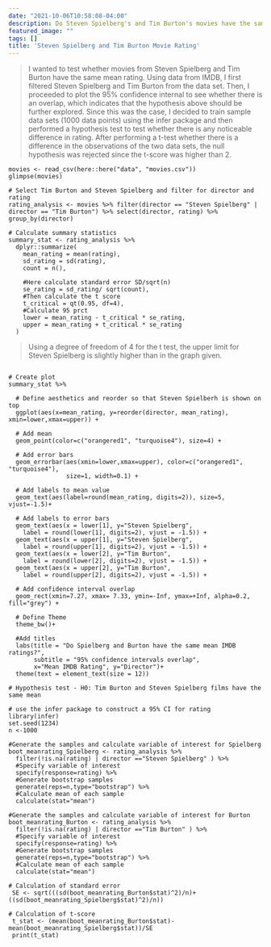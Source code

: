 ```yaml
---
date: "2021-10-06T10:58:08-04:00"
description: Do Steven Spielberg's and Tim Burton's movies have the same mean rating?
featured_image: ""
tags: []
title: 'Steven Spielberg and Tim Burton Movie Rating'
---
```


> I wanted to test whether movies from Steven Spielberg and Tim Burton have the same mean rating. Using data from IMDB, I first filtered Steven Spielberg and Tim Burton from the data set. Then, I proceeded to plot the 95% confidence internal to see whether there is an overlap, which indicates that the hypothesis above should be further explored. Since this was the case, I decided to train sample data sets (1000 data points) using the infer package and then performed a hypothesis test to test whether there is any noticeable difference in rating. After performing a t-test whether there is a difference in the observations of the two data sets, the null hypothesis was rejected since the t-score was higher than 2.



```{r load-movies-data}
movies <- read_csv(here::here("data", "movies.csv"))
glimpse(movies)
```

```{r}
# Select Tim Burton and Steven Spielberg and filter for director and rating
rating_analysis <- movies %>% filter(director == "Steven Spielberg" | director == "Tim Burton") %>% select(director, rating) %>% group_by(director)

# Calculate summary statistics
summary_stat <- rating_analysis %>%
  dplyr::summarize(
    mean_rating = mean(rating),
    sd_rating = sd(rating),
    count = n(),

    #Here calculate standard error SD/sqrt(n)
    se_rating = sd_rating/ sqrt(count),
    #Then calculate the t score
    t_critical = qt(0.95, df=4),
    #Calculate 95 prct
    lower = mean_rating - t_critical * se_rating,
    upper = mean_rating + t_critical * se_rating
  ) 
```

> Using a degree of freedom of 4 for the t test, the upper limit for Steven Spielberg is slightly higher than in the graph given. 

```{r}

# Create plot
summary_stat %>% 
  
  # Define aesthetics and reorder so that Steven Spielberh is shown on top
  ggplot(aes(x=mean_rating, y=reorder(director, mean_rating), xmin=lower,xmax=upper)) +
  
  # Add mean
  geom_point(color=c("orangered1", "turquoise4"), size=4) + 
  
  # Add error bars
  geom_errorbar(aes(xmin=lower,xmax=upper), color=c("orangered1", "turquoise4"), 
                size=1, width=0.1) +
  
  # Add labels to mean value
  geom_text(aes(label=round(mean_rating, digits=2)), size=5, vjust=-1.5)+
  
  # Add labels to error bars
  geom_text(aes(x = lower[1], y="Steven Spielberg", 
    label = round(lower[1], digits=2), vjust = -1.5)) +
  geom_text(aes(x = upper[1], y="Steven Spielberg", 
    label = round(upper[1], digits=2), vjust = -1.5)) +
  geom_text(aes(x = lower[2], y="Tim Burton", 
    label = round(lower[2], digits=2), vjust = -1.5)) +
  geom_text(aes(x = upper[2], y="Tim Burton", 
    label = round(upper[2], digits=2), vjust = -1.5)) +
  
  # Add confidence interval overlap
  geom_rect(xmin=7.27, xmax= 7.33, ymin=-Inf, ymax=+Inf, alpha=0.2, fill="grey") +
  
  # Define Theme
  theme_bw()+
  
  #Add titles
  labs(title = "Do Spielberg and Burton have the same mean IMDB ratings?", 
       subtitle = "95% confidence intervals overlap",
       x="Mean IMDB Rating", y="Director")+
  theme(text = element_text(size = 12))
```

```{r}
# Hypothesis test - H0: Tim Burton and Steven Spielberg films have the same mean 

# use the infer package to construct a 95% CI for rating
library(infer)
set.seed(1234)
n <-1000

#Generate the samples and calculate variable of interest for Spielberg
boot_meanrating_Spielberg <- rating_analysis %>%
  filter(!is.na(rating) | director =="Steven Spielberg" ) %>% 
  #Specify variable of interest
  specify(response=rating) %>% 
  #Generate bootstrap samples
  generate(reps=n,type="bootstrap") %>% 
  #Calculate mean of each sample
  calculate(stat="mean")

#Generate the samples and calculate variable of interest for Burton
boot_meanrating_Burton <- rating_analysis %>%
  filter(!is.na(rating) | director =="Tim Burton" ) %>% 
  #Specify variable of interest
  specify(response=rating) %>% 
  #Generate bootstrap samples
  generate(reps=n,type="bootstrap") %>% 
  #Calculate mean of each sample
  calculate(stat="mean")

# Calculation of standard error
 SE <- sqrt(((sd(boot_meanrating_Burton$stat)^2)/n)+((sd(boot_meanrating_Spielberg$stat)^2)/n))
 
# Calculation of t-score
 t_stat <- (mean(boot_meanrating_Burton$stat)-mean(boot_meanrating_Spielberg$stat))/SE
 print(t_stat)
 
```
